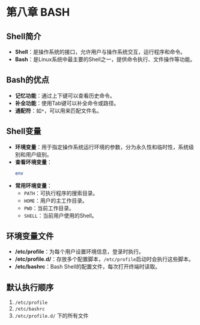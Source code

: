 # 第八章 BASH

## Shell简介
- **Shell**：是操作系统的接口，允许用户与操作系统交互，运行程序和命令。
- **Bash**：是Linux系统中最主要的Shell之一，提供命令执行、文件操作等功能。

## Bash的优点
- **记忆功能**：通过上下键可以查看历史命令。
- **补全功能**：使用Tab键可以补全命令或路径。
- **通配符**：如`*`，可以用来匹配文件名。

## Shell变量
- **环境变量**：用于指定操作系统运行环境的参数，分为永久性和临时性，系统级别和用户级别。
- **查看环境变量**：
  ```bash
  env
  ```
- **常用环境变量**：
  - `PATH`：可执行程序的搜索目录。
  - `HOME`：用户的主工作目录。
  - `PWD`：当前工作目录。
  - `SHELL`：当前用户使用的Shell。

## 环境变量文件
- **/etc/profile**：为每个用户设置环境信息，登录时执行。
- **/etc/profile.d/**：存放多个配置脚本，`/etc/profile`启动时会执行这些脚本。
- **/etc/bashrc**：Bash Shell的配置文件，每次打开终端时读取。

## 默认执行顺序
1. `/etc/profile`
2. `/etc/bashrc`
3. `/etc/profile.d/` 下的所有文件
